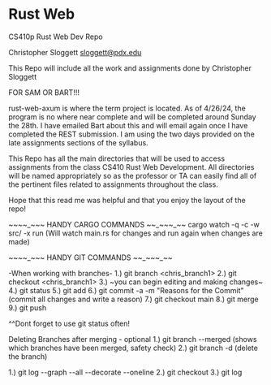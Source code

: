 # Rust Web
CS410p Rust Web Dev Repo

Christopher Sloggett
sloggett@pdx.edu

This Repo will include all the work and assignments done by Christopher Sloggett

FOR SAM OR BART!!!

rust-web-axum is where the term project is located. As of 4/26/24, the program is no
where near complete and will be completed around Sunday the 28th. I have emailed Bart
about this and will email again once I have completed the REST submission. I am using
the two days provided on the late assignments sections of the syllabus. 

This Repo has all the main directories that will be used to access assignments
from the class CS410 Rust Web Development. All directories will be named 
appropriately so as the professor or TA can easily find all of the pertinent files
related to assignments throughout the class. 

Hope that this read me was helpful and that you enjoy the layout of the repo!

~~_~_~_~_~_~ HANDY CARGO COMMANDS _~_~_~_~_~_~~
cargo watch -q -c -w src/ -x run (Will watch main.rs for changes and run again when changes are made)





~~_~_~_~_~_~ HANDY GIT COMMANDS _~_~_~_~_~_~~

-When working with branches-
1.) git branch <chris_branch1> 
2.) git checkout <chris_branch1> 
3.) ~you can begin editing and making changes~
4.) git status 
5.) git add <filenames> 
6.) git commit -a -m "Reasons for the Commit" (commit all changes and write a reason)
7.) git checkout main 
8.) git merge <name of branch> 
9.) git push 

^^Dont forget to use git status often!


Deleting Branches after merging - optional
1.) git branch --merged (shows which branches have been merged, safety check)
2.) git branch -d <name of branch> (delete the branch)

 
1.) git log --graph --all --decorate --oneline 
2.) git checkout 
3.) git log
